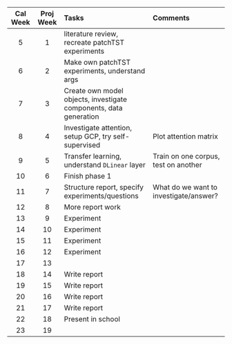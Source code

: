| Cal Week | Proj Week | Tasks | Comments |
|:--------:|:---------:|:-----|:--------|
| 5        | 1         |literature review, recreate patchTST experiments|          |
| 6        | 2         |Make own patchTST experiments, understand args       |          |
| 7        | 3         |Create own model objects, investigate components, data generation|          |
| 8        | 4         |Investigate attention, setup GCP, try self-supervised|Plot attention matrix|
| 9        | 5         |Transfer learning, understand `DLinear` layer|Train on one corpus, test on another|
| 10       | 6         |Finish phase 1       |          |
| 11       | 7         |Structure report, specify experiments/questions|What do we want to investigate/answer?|
| 12       | 8         |More report work       |          |
| 13       | 9         |Experiment|          |
| 14       | 10        |Experiment|          |
| 15       | 11        |Experiment|          |
| 16       | 12        |Experiment|          |
| 17       | 13        |       |          |
| 18       | 14        |Write report       |          |
| 19       | 15        |Write report       |          |
| 20       | 16        |Write report      |          |
| 21       | 17        |Write report       |          |
| 22       | 18        |Present in school      |          |
| 23       | 19        |       |          |